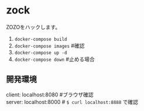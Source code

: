 # zock
ZOZOをハックします。

1. `docker-compose build`
2. `docker-compose images` #確認
3. `docker-compose up -d`
4. `docker-compose down` #止める場合


## 開発環境
client: localhost:8080 #ブラウザ確認  
server: localhost:8000 # `$ curl localhost:8888` で確認  


